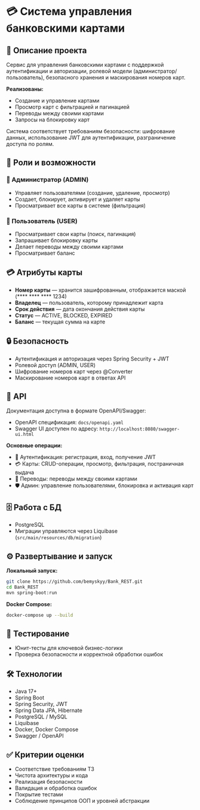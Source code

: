 # 💳 Система управления банковскими картами

## 📌 Описание проекта
Сервис для управления банковскими картами с поддержкой аутентификации и авторизации, ролевой модели (администратор/пользователь), безопасного хранения и маскирования номеров карт.

**Реализованы:**
- Создание и управление картами
- Просмотр карт с фильтрацией и пагинацией
- Переводы между своими картами
- Запросы на блокировку карт

Система соответствует требованиям безопасности: шифрование данных, использование JWT для аутентификации, разграничение доступа по ролям.

## 👥 Роли и возможности
### 🔑 Администратор (ADMIN)
- Управляет пользователями (создание, удаление, просмотр)
- Создает, блокирует, активирует и удаляет карты
- Просматривает все карты в системе (фильтрация)

### 👤 Пользователь (USER)
- Просматривает свои карты (поиск, пагинация)
- Запрашивает блокировку карты
- Делает переводы между своими картами
- Просматривает баланс

## 💳 Атрибуты карты
- **Номер карты** — хранится зашифрованным, отображается маской (**** **** **** 1234)
- **Владелец** — пользователь, которому принадлежит карта
- **Срок действия** — дата окончания действия карты
- **Статус** — ACTIVE, BLOCKED, EXPIRED
- **Баланс** — текущая сумма на карте

## 🔒 Безопасность
- Аутентификация и авторизация через Spring Security + JWT
- Ролевой доступ (ADMIN, USER)
- Шифрование номеров карт через @Converter
- Маскирование номеров карт в ответах API

## 📑 API
Документация доступна в формате OpenAPI/Swagger:
- OpenAPI спецификация: `docs/openapi.yaml`
- Swagger UI доступен по адресу: `http://localhost:8080/swagger-ui.html`

**Основные операции:**
- 🔐 Аутентификация: регистрация, вход, получение JWT
- 💳 Карты: CRUD-операции, просмотр, фильтрация, постраничная выдача
- 🔄 Переводы: переводы между своими картами
- 🛡️ Админ: управление пользователями, блокировка и активация карт

## 🗄️ Работа с БД
- PostgreSQL
- Миграции управляются через Liquibase (`src/main/resources/db/migration`)

## ⚙️ Развертывание и запуск
**Локальный запуск:**
```bash
git clone https://github.com/bemyskyy/Bank_REST.git
cd Bank_REST
mvn spring-boot:run
```

**Docker Compose:**
```bash
docker-compose up --build
```

## 🧪 Тестирование
- Юнит-тесты для ключевой бизнес-логики
- Проверка безопасности и корректной обработки ошибок

## 🛠️ Технологии
- Java 17+
- Spring Boot
- Spring Security, JWT
- Spring Data JPA, Hibernate
- PostgreSQL / MySQL
- Liquibase
- Docker, Docker Compose
- Swagger / OpenAPI

## ✅ Критерии оценки
- Соответствие требованиям ТЗ
- Чистота архитектуры и кода
- Реализация безопасности
- Валидация и обработка ошибок
- Покрытие тестами
- Соблюдение принципов ООП и уровней абстракции
